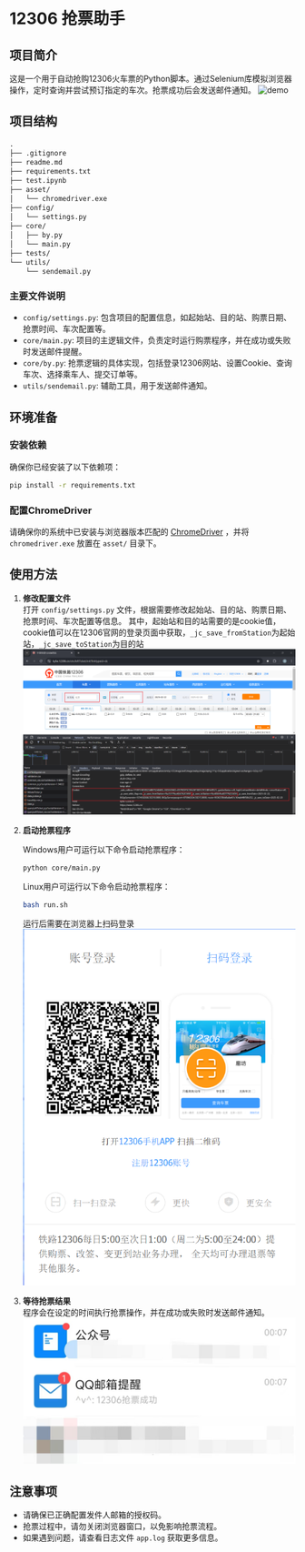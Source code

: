 # 12306 抢票助手

## 项目简介

这是一个用于自动抢购12306火车票的Python脚本。通过Selenium库模拟浏览器操作，定时查询并尝试预订指定的车次。抢票成功后会发送邮件通知。
![demo](./data/demo.gif)

## 项目结构

```
.
├── .gitignore
├── readme.md
├── requirements.txt
├── test.ipynb
├── asset/
│   └── chromedriver.exe
├── config/
│   └── settings.py
├── core/
│   ├── by.py
│   └── main.py
├── tests/
└── utils/
    └── sendemail.py
```

### 主要文件说明

- `config/settings.py`: 包含项目的配置信息，如起始站、目的站、购票日期、抢票时间、车次配置等。
- `core/main.py`: 项目的主逻辑文件，负责定时运行购票程序，并在成功或失败时发送邮件提醒。
- `core/by.py`: 抢票逻辑的具体实现，包括登录12306网站、设置Cookie、查询车次、选择乘车人、提交订单等。
- `utils/sendemail.py`: 辅助工具，用于发送邮件通知。

## 环境准备

### 安装依赖

确保你已经安装了以下依赖项：

```bash
pip install -r requirements.txt
```

### 配置ChromeDriver

请确保你的系统中已安装与浏览器版本匹配的 [ChromeDriver](https://sites.google.com/a/chromium.org/chromedriver/downloads) ，并将 `chromedriver.exe` 放置在 `asset/` 目录下。

## 使用方法

1. **修改配置文件**  
   打开 `config/settings.py` 文件，根据需要修改起始站、目的站、购票日期、抢票时间、车次配置等信息。
   其中，起始站和目的站需要的是cookie值，cookie值可以在12306官网的登录页面中获取，`_jc_save_fromStation`为起始站，`_jc_save_toStation`为目的站
   ![车站cookie值获取](./data/cookie.png)

2. **启动抢票程序**

   Windows用户可运行以下命令启动抢票程序：

   ```bash
   python core/main.py
   ```

   Linux用户可运行以下命令启动抢票程序：
   ```bash
   bash run.sh
   ```
   运行后需要在浏览器上扫码登录
   ![扫码登录](./data/login.png)
   

3. **等待抢票结果**  
   程序会在设定的时间执行抢票操作，并在成功或失败时发送邮件通知。
   ![邮件通知](./data/email.jpg)

## 注意事项

- 请确保已正确配置发件人邮箱的授权码。
- 抢票过程中，请勿关闭浏览器窗口，以免影响抢票流程。
- 如果遇到问题，请查看日志文件 `app.log` 获取更多信息。



